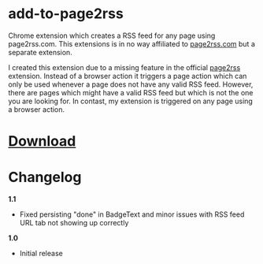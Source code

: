 add-to-page2rss
===============

Chrome extension which creates a RSS feed for any page using page2rss.com. This extensions is in no way affiliated to [page2rss.com](http://page2rss.com) but a separate extension.

I created this extension due to a missing feature in the official [page2rss](https://chrome.google.com/webstore/detail/page2rss/lhikkakcmddjomilpjgdepfgmakpekeh?utm_source=chrome-ntp-icon) extension. Instead of a browser action it triggers a page action which can only be used whenever a page does not have any valid RSS feed. However, there are pages which might have a valid RSS feed but which is not the one you are looking for. In contast, my extension is triggered on any page using a browser action.

# [Download](https://chrome.google.com/webstore/detail/defpibeopikfdlbmmoefcmepfbomgbab)

# Changelog

**1.1**

- Fixed persisting "done" in BadgeText and minor issues with RSS feed URL tab not showing up correctly

**1.0**

- Initial release